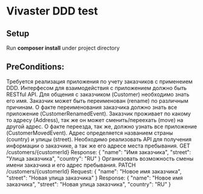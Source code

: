 Vivaster DDD test
========================

Setup
--------------
Run **composer install** under project directory

PreConditions:
--------------

Требуется реализация приложения по учету заказчиков с
применеием DDD. Интерфесом для взаимодействия с приложением
должно быть RESTful API.
Для общения с заказчиком (Customer) необходимо знать его имя.
Заказчик может быть переименован (rename) по различным
причинам. О факте переименования заказчика должно знать все
приложение (CustomerRenamedEvent).
Заказчик проживает по какому то адресу (Address), так же он
может сменить/переехать (move) на другой адрес. О факте
переезда, так же, должно узнать все приложение
(CustomerMovedEvent).
Адрес определяется названием страны (country) и улицы (street).
Необходимо реализовать API для получения информации о
заказчике, а так же его адресе места пребывания.
GET /customers/{customerId}
Response:
{
"name": "Имя заказчика",
"street": "Улица заказчика",
"country": "RU"
}
Организовать возможность смены имени заказчика и его адрес
пребывания.
PATCH /customers/{customerId}
Request:
{
"name": "Новое имя заказчика",
"street": "Новая улица заказчика"
}
Response:
{
"name": "Новое имя заказчика",
"street": "Новая улица заказчика",
"country": "RU"
}
